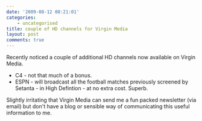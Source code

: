 ```yaml
---
date: '2009-08-12 08:21:01'
categories:
    - uncategorised
title: couple of HD channels for Virgin Media
layout: post
comments: true
---
```


Recently noticed a couple of additional HD channels now available on
Virgin Media.

-   C4 - not that much of a bonus.
-   ESPN - will broadcast all the football matches previously screened
    by Setanta - in High Defintion - at no extra cost. Superb.

Slightly irritating that Virgin Media can send me a fun packed
newsletter (via email) but don't have a blog or sensible way of
communicating this useful information to me.
